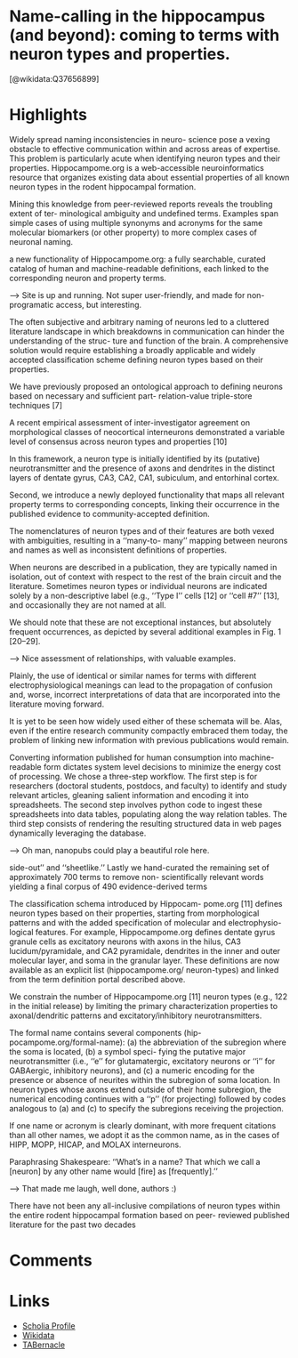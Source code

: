 
Name-calling in the hippocampus (and beyond): coming to terms with neuron types and properties.
===============================================================================================
  
  [@wikidata:Q37656899]  

# Highlights

Widely spread naming inconsistencies in neuro- science pose a vexing obstacle to effective communication within and across areas of expertise. This problem is particularly acute when identifying neuron types and their properties. Hippocampome.org is a web-accessible neuroinformatics resource that organizes existing data about essential properties of all known neuron types in the rodent hippocampal formation.

Mining this knowledge from peer-reviewed reports reveals the troubling extent of ter- minological ambiguity and undefined terms. Examples span simple cases of using multiple synonyms and acronyms for the same molecular biomarkers (or other property) to more complex cases of neuronal naming.

a new functionality of Hippocampome.org: a fully searchable, curated catalog of human and machine-readable definitions, each linked to the corresponding neuron and property terms.

--> Site is up and running. Not super user-friendly, and made for non-programatic access, but interesting.

The often subjective and arbitrary naming of neurons led to a cluttered literature landscape in which breakdowns in communication can hinder the understanding of the struc- ture and function of the brain. A comprehensive solution would require establishing a broadly applicable and widely accepted classification scheme defining neuron types based on their properties.

We have previously proposed an ontological approach
to defining neurons based on necessary and sufficient part- relation-value triple-store techniques [7]

A recent empirical assessment of inter-investigator
agreement on morphological classes of neocortical interneurons demonstrated a variable level of consensus across neuron types and properties [10]

In this framework, a neuron type is initially identified by
its (putative) neurotransmitter and the presence of axons and dendrites in the distinct layers of dentate gyrus, CA3, CA2, CA1, subiculum, and entorhinal cortex.

Second, we introduce a newly deployed functionality that maps all relevant property terms to corresponding concepts, linking their occurrence in the published evidence to community-accepted definition.

The nomenclatures of neuron types and of their features are both vexed with ambiguities, resulting in a ‘‘many-to- many’’ mapping between neurons and names as well as inconsistent definitions of properties.

When neurons are described in a publication, they are typically named in isolation, out of context with respect to the rest of the brain circuit and the literature. Sometimes neuron types or individual neurons are indicated solely by a non-descriptive label (e.g., ‘‘Type I’’ cells [12] or ‘‘cell #7’’ [13], and occasionally they are not named at all.

We should note that these are not exceptional instances, but absolutely frequent occurrences, as depicted by several additional examples in Fig. 1 [20–29].

--> Nice assessment of relationships, with valuable examples.

Plainly, the use of identical or similar names for terms with different electrophysiological meanings can lead to the propagation of confusion and, worse, incorrect interpretations of data that are incorporated into the literature moving forward.

It is yet to be seen how widely used either of these schemata will be. Alas, even if the entire research community compactly embraced them today, the problem of linking new information with previous publications would remain.

Converting information published for human consumption into machine-readable form dictates system level decisions to minimize the energy cost of processing. We chose a three-step workflow. The first step is for researchers (doctoral students, postdocs, and faculty) to identify and study relevant articles, gleaning salient information and encoding it into spreadsheets. The second step involves python code to ingest these spreadsheets into data tables, populating along the way relation tables. The third step consists of rendering the resulting structured data in web pages dynamically leveraging the database.

--> Oh man, nanopubs could play a beautiful role here.

side-out’’ and ‘‘sheetlike.’’ Lastly we hand-curated the remaining set of approximately 700 terms to remove non- scientifically relevant words yielding a final corpus of 490 evidence-derived terms

The classification schema introduced by Hippocam- pome.org [11] defines neuron types based on their properties, starting from morphological patterns and with the added specification of molecular and electrophysio- logical features. For example, Hippocampome.org defines dentate gyrus granule cells as excitatory neurons with axons in the hilus, CA3 lucidum/pyramidale, and CA2 pyramidale, dendrites in the inner and outer molecular layer, and soma in the granular layer. These definitions are now available as an explicit list (hippocampome.org/ neuron-types) and linked from the term definition portal described above.

We constrain the number of Hippocampome.org [11] neuron types (e.g., 122 in the initial release) by limiting the primary characterization properties to axonal/dendritic patterns and excitatory/inhibitory neurotransmitters.

The formal name contains several components (hip- pocampome.org/formal-name): (a) the abbreviation of the subregion where the soma is located, (b) a symbol speci- fying the putative major neurotransmitter (i.e., ‘‘e’’ for glutamatergic, excitatory neurons or ‘‘i’’ for GABAergic, inhibitory neurons), and (c) a numeric encoding for the presence or absence of neurites within the subregion of soma location. In neuron types whose axons extend outside of their home subregion, the numerical encoding continues with a ‘‘p’’ (for projecting) followed by codes analogous to (a) and (c) to specify the subregions receiving the projection.

If one name or acronym is clearly dominant, with more
frequent citations than all other names, we adopt it as the common name, as in the cases of HIPP, MOPP, HICAP, and MOLAX interneurons.

Paraphrasing Shakespeare: ‘‘What’s in a name? That which we call a [neuron] by any other name would [fire] as [frequently].’’

--> That made me laugh, well done, authors :) 

There have not been any all-inclusive compilations of neuron types within the entire rodent hippocampal formation based on peer- reviewed published literature for the past two decades
# Comments

# Links
  
 * [Scholia Profile](https://scholia.toolforge.org/work/Q37656899)  
 * [Wikidata](https://www.wikidata.org/wiki/Q37656899)  
 * [TABernacle](https://tabernacle.toolforge.org/?#/tab/manual/Q37656899/P921%3BP4510)  
